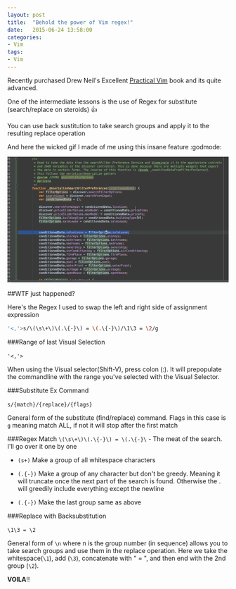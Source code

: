 ```yaml
---
layout: post
title:  "Behold the power of Vim regex!"
date:   2015-06-24 13:58:00
categories: 
- Vim
tags:
- Vim
---
```


Recently purchased Drew Neil's Excellent [Practical Vim](http://www.amazon.com/Practical-Vim-Thought-Pragmatic-Programmers/dp/1934356980) book and its quite advanced.

One of the intermediate lessons is the use of Regex for substitute (search/replace on steroids) :+1:

You can use back sustitution to take search groups and apply it to the resulting replace operation

And here the wicked gif I made of me using this insane feature :godmode:

![behold the power of vim, plebs](/images/behold_power_of_vim.gif)

##WTF just happened?

Here's the Regex I used to swap the left and right side of assignment expression

```bash
'<,'>s/\(\s\+\)\(.\{-}\) = \(.\{-}\)/\1\3 = \2/g
```

###Range of last Visual Selection

 `'<,'>`

 When using the Visual selector(Shift-V), press colon (:). It will prepopulate the commandline with the range you've selected with the Visual Selector.

###Substitute Ex Command

`s/{match}/{replace}/{flags}` 

General form of the substitute (find/replace) command. Flags in this case is `g` meaning match ALL, if not it will stop after the first match

###Regex Match
`\(\s\+\)\(.\{-}\) = \(.\{-}\` - The meat of the search. I'll go over it one by one

* `(s+)` Make a group of all whitespace characters 

* `(.{-})` Make a group of any character but don't be greedy. Meaning it will truncate once the next part of the search is found. Otherwise the . will greedily include everything except the newline

* `(.{-})` Make the last group same as above

###Replace with Backsubstitution

`\1\3 = \2` 

General form of `\n` where n is the group number (in sequence) allows you to take search groups and use them in the replace operation. Here we take the whitespace(`\1`), add (`\3`), concatenate with " = ", and then end with the 2nd group (`\2`). 

**VOILA**:bangbang:

